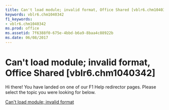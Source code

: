 ```yaml
---
title: Can't load module; invalid format, Office Shared [vblr6.chm1040342]
keywords: vblr6.chm1040342
f1_keywords:
- vblr6.chm1040342
ms.prod: office
ms.assetid: 7f6388f0-675e-4bbd-b6a9-8baa4c88922b
ms.date: 06/08/2017
---
```



# Can't load module; invalid format, Office Shared [vblr6.chm1040342]

Hi there! You have landed on one of our F1 Help redirector pages. Please select the topic you were looking for below.

[Can't load module; invalid format](http://msdn.microsoft.com/library/bcf72b74-0af3-84fa-9898-cd53fbff92a5%28Office.15%29.aspx)


